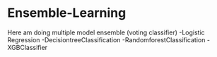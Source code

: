 # Ensemble-Learning
Here am doing multiple model ensemble (voting classifier)
-Logistic Regression
-DecisiontreeClassification
-RandomforestClassification
-XGBClassifier
